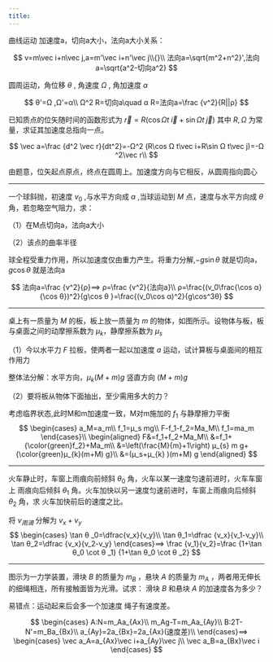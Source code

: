 ```yaml
---
title:
---
```

曲线运动 加速度a，切向a大小，法向a大小关系：

$$
v=m\vec i+n\vec j,a=m'\vec i+n'\vec j\\{}\\
法向a=\sqrt{m^2+n^2}',法向a=\sqrt{a^2-切向a^2}
$$

圆周运动，角位移 $θ$ , 角速度 $Ω$ , 角加速度 $α$

$$
θ'=Ω ,Ω'=α\\
Ω^2 R=切向a\quad α R=法向a=\frac {v^2}{R||ρ}
$$

已知质点的位矢随时间的函数形式为 $\vec r=R(\cos Ω t \;\vec i+\sin Ω t\; \vec j)$ 其中 $R,Ω$ 为常量，求证其加速度总指向一点。

$$
\vec a=\frac {d^2 \vec r}{dt^2}=-Ω^2 (R\cos Ω t\vec i+R\sin Ω t\vec j)=-Ω ^2\vec r\\
$$

由题意，位矢起点原点，终点在圆周上。加速度方向与它相反，从圆周指向圆心

---

一个球斜抛，初速度 $v_0$ ,与水平方向成 $α$ ,当球运动到 $M$ 点，速度与水平方向成 $θ$ 角，若忽略空气阻力，求：

（1）在M点切向a，法向a大小

（2）该点的曲率半径

球全程受重力作用，所以加速度仅由重力产生。将重力分解,$-g\sin θ$ 就是切向a，$g\cos θ$ 就是法向a

$$
法向a=\frac {v^2}{ρ}⟹ ρ=\frac {v^2}{法向a}\\
ρ=\frac{(v_0\frac{\cos α}{\cos θ})^2}{g\cos θ }=\frac{(v_0\cos α)^2}{g\cos^3θ}
$$

---

桌上有一质量为 $M$ 的板，板上放一质量为 $m$ 的物体，如图所示。设物体与板，板与桌面之间的动摩擦系数为 $μ_k$，静摩擦系数为 $μ_s$

（1）今以水平力 $F$ 拉板，使两者一起以加速度 $a$ 运动，试计算板与桌面间的相互作用力

整体法分解：水平方向，$μ_k (M+m)g$ 竖直方向 $(M+m)g$

（2）要将板从物体下面抽出，至少需用多大的力？

考虑临界状态,此时M和m加速度一致，M对m施加的 $f_1$ 与静摩擦力平衡
$$
\begin{cases}
a_M=a_m\\
f_1=μ_s mg\\
F-f_1-f_2=Ma_M\\
f_1=ma_m
\end{cases}\\
\begin{aligned}
F&=f_1+f_2+Ma_M\\
&=f_1+{\color{green}f_2}+Ma_m\\
&=\left(\frac{M}{m}+1\right) μ_{s} m g+{\color{green}μ_{k}(m+M) g}\\
&=(μ_s+μ_{k} )(m+M) g
\end{aligned}
$$

---

火车静止时，车窗上雨痕向前倾斜 $θ_0$ 角，火车以某一速度匀速前进时，火车车窗上
雨痕向后倾斜 $θ_1$ 角。火车加快以另一速度匀速前进时，车窗上雨痕向后倾斜 $θ_2$ 角，求
火车加快前后的速度之比。

将 $v_{雨滴}$ 分解为 $v_x+v_y$
$$
\begin{cases}
\tan θ _0=\dfrac{v_x}{v_y}\\
\tan θ_1=\dfrac {v_x}{v_1-v_y}\\
\tan θ_2=\dfrac {v_x}{v_2-v_y}
\end{cases}⟹ \frac {v_1}{v_2}=\frac {1+\tan θ_0 \cot θ _1}
{1+\tan θ_0 \cot θ _2}
$$

---

图示为一力学装置，滑块 $B$ 的质量为 $m_B$ ，悬块 $A$ 的质量为 $m_A$ ，两者用无伸长的细绳相连，所有接触面皆为光滑。试求： 滑块 $B$ 和悬块 $A$ 的加速度各为多少？

易错点：运动起来后会多一个加速度 绳子有速度差。

$$
\begin{cases}
A:N=m_Aa_{Ax}\\
m_Ag-T=m_Aa_{Ay}\\
B:2T-N'=m_Ba_{Bx}\\
a_{Ay}=2a_{Bx}=2a_{Ax}(速度差)\\
\end{cases}⟹
\begin{cases}
\vec a_A=a_{Ax}\vec i+a_{Ay}\vec j\\
\vec a_B=a_{Bx}\vec i
\end{cases}
$$
